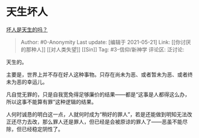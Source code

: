 # 天生坏人
[坏人是天生的吗？](https://www.zhihu.com/question/292220367/answer/479533549)

> Author: #0-Anonymity
> Last update: [编辑于 2021-05-21]
> Link: [[你讨厌的那种人]] [[对人类失望]] [[Sin]]
> Tag: #3-信仰/新神学
> 评论区:
> 泛讨论:

天生的。

主要是，世界上并不存在好人这种事物。只存在尚未为恶、或者暂未为恶、或者终未为恶的幸运儿。

凡自觉无罪的，只是自我宽免得足够廉价的结果——都是“这事是人都得这么办，所以这事不能算有罪”这种逻辑的结果。

人何时诚恳的明白这一点，人就何时成为“稍好的罪人”，若是还能做到明知无法改正还尽力去改，那么罪人还是罪人，但已经是会被原谅的罪人了——恶虽不能尽除，但已经稳定阴性了。
